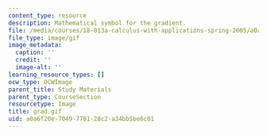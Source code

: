 ```yaml
---
content_type: resource
description: Mathematical symbol for the gradient.
file: /media/courses/18-013a-calculus-with-applications-spring-2005/a0a6f20e7049770128c2a34bb5be6c01_grad.gif
file_type: image/gif
image_metadata:
  caption: ''
  credit: ''
  image-alt: ''
learning_resource_types: []
ocw_type: OCWImage
parent_title: Study Materials
parent_type: CourseSection
resourcetype: Image
title: grad.gif
uid: a0a6f20e-7049-7701-28c2-a34bb5be6c01
---
```

